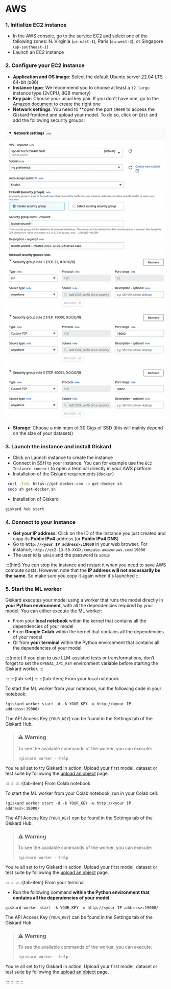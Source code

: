 # AWS

### 1. Initialize EC2 instance

* In the AWS console, go to the service EC2 and select one of the following zones: N. Virginia (`us-east-1`), Paris (`eu-west-3`), or Singapore (`ap-southeast-1`)
* Launch an EC2 instance

### 2. Configure your EC2 instance

* **Application and OS image**: Select the default Ubuntu server 22.04 LTS 64-bit (x86)
* **Instance type**: We recommend you to choose at least a `t2.large` instance type (2vCPU, 8GB memory)
* **Key pair**: Choose your usual key pair. If you don't have one, go to the [Amazon document](https://docs.aws.amazon.com/AWSEC2/latest/UserGuide/create-key-pairs.html) to create the right one
* **Network settings**: You need to **open the port `19000` to access the Giskard frontend and upload your model. To do so, click on `Edit` and add the following security groups:

![](../../../../assets/image_(1)_(1)_(2).png)

* **Storage**: Choose a minimum of 30 Gigs of SSD (this will mainly depend on the size of your datasets)

### 3. Launch the instance and install Giskard

* Click on Launch instance to create the instance
* Connect in SSH to your instance. You can for example use the `EC2 Instance connect` to open a terminal directly in your AWS platform
* Installation of the Giskard requirements (`docker`)

```bash
 curl -fsSL https://get.docker.com -o get-docker.sh
 sudo sh get-docker.sh
```

* Installation of Giskard

```bash
giskard hub start
```

### 4. Connect to your instance
* **Get your IP address**: Click on the ID of the instance you just created and copy its **Public IPv4** address (or **Public IPv4 DNS**)
* Go to **`http://<your IP address>:19000`** in your web browser. For instance, `http://ec2-13-50-XXXX.compute.amazonaws.com:19000`
* The user id is `admin` and the password is `admin`

:::{hint}
You can stop the instance and restart it when you need to save AWS compute costs. However, note that the **IP address will not necessarily be the same**. So make sure you copy it again when it's launched
:::

### 5. Start the ML worker

Giskard executes your model using a worker that runs the model directly in **your Python environment**, with all the dependencies required by your model. You can either execute the ML worker:

- From your **local notebook** within the kernel that contains all the dependencies of your model
- From **Google Colab** within the kernel that contains all the dependencies of your model
- Or from **your terminal** within the Python environment that contains all the dependencies of your model

:::{note}
If you plan to use LLM-assisted tests or transformations, don’t forget to set the ``OPENAI_API_KEY`` environment
variable before starting the Giskard worker.
:::

:::::::{tab-set}
::::::{tab-item} From your local notebook

To start the ML worker from your notebook, run the following code in your notebook:

```
!giskard worker start -d -k YOUR_KEY -u http://<your IP address>:19000/
```

The API Access Key (`YOUR_KEY`) can be found in the Settings tab of the Giskard Hub.


> ### ⚠️ Warning
> To see the available commands of the worker, you can execute:
>```
>!giskard worker --help
>```

You're all set to try Giskard in action. Upload your first model, dataset or test suite by following the [upload an object](../../../upload/index.html) page.

::::::
::::::{tab-item} From Colab notebook

To start the ML worker from your Colab notebook, run in your Colab cell:

```
!giskard worker start -d -k YOUR_KEY -u http://<your IP address>:19000/
```
The API Access Key (`YOUR_KEY`) can be found in the Settings tab of the Giskard Hub.

> ### ⚠️ Warning
> To see the available commands of the worker, you can execute:
>```
>!giskard worker --help
>```

You're all set to try Giskard in action. Upload your first model, dataset or test suite by following the [upload an object](../../../upload/index.html) page.

::::::
::::::{tab-item} From your terminal

* Run the following command **within the Python environment that contains all the dependencies of your model**:

```
giskard worker start -k YOUR_KEY -u http://<your IP address>:19000/
```
The API Access Key (`YOUR_KEY`) can be found in the Settings tab of the Giskard Hub.

> ### ⚠️ Warning
> To see the available commands of the worker, you can execute:
>```
>!giskard worker --help
>```

You're all set to try Giskard in action. Upload your first model, dataset or test suite by following the [upload an object](../../../upload/index.html) page.

::::::
:::::::